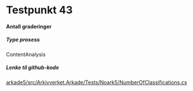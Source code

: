 # Testpunkt 43
#### Antall graderinger

<Beskrivelse/>

##### Type prosess
ContentAnalysis

##### Lenke til github-kode
[arkade5/src/Arkivverket.Arkade/Tests/Noark5/NumberOfClassifications.cs](https://github.com/arkivverket/arkade5/blob/master/src/Arkivverket.Arkade/Tests/Noark5/NumberOfClassifications.cs)